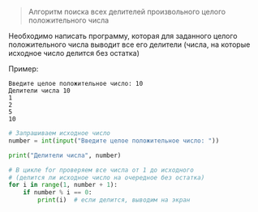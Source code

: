 > Алгоритм поиска всех делителей произвольного целого положительного
числа

Необходимо написать программу, которая для заданного целого положительного числа выводит все его делители (числа, на которые исходное число делится без остатка)

Пример:
```
Введите целое положительное число: 10
Делители числа 10
1
2
5
10
```

```python
# Запрашиваем исходное число
number = int(input("Введите целое положительное число: "))

print("Делители числа", number)

# В цикле for проверяем все числа от 1 до исходного
# (делится ли исходное число на очередное без остатка)
for i in range(1, number + 1):
    if number % i == 0:
        print(i)  # если делится, выводим на экран
```
